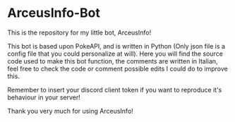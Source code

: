 # ArceusInfo-Bot
This is the repository for my little bot, ArceusInfo!

This bot is based upon PokeAPI, and is written in Python (Only json file is a config file that you could personalize at will).
Here you will find the source code used to make this bot function, the comments are written in Italian,
feel free to check the code or comment possible edits I could do to improve this.

Remember to insert your discord client token if you want to reproduce it's behaviour in your server!

Thank you very much for using ArceusInfo!
